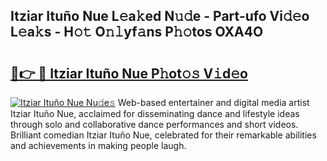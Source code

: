## Itziar Ituño Nue L𝚎a𝚔ed N𝚞𝚍e - Part-ufo Vi𝚍𝚎o L𝚎a𝚔s - H𝚘𝚝 O𝚗𝚕yf𝚊ns P𝚑𝚘tos OXA4O

# <h2><a href="http://kf03m2.oniu.top/?m=Itziar+Itu%c3%b1o+Nue">🔗👉 🔴 Itziar Ituño Nue P𝚑ot𝚘𝚜 V𝚒d𝚎o</a></h2>

[![Itziar Ituño Nue Nu𝚍e𝚜](https://i.imgur.com/0qMVB7G.gif)](http://kf03m2.oniu.top/?m=Itziar+Itu%c3%b1o+Nue)
Web-based entertainer and digital media artist Itziar Ituño Nue, acclaimed for disseminating dance and lifestyle ideas through solo and collaborative dance performances and short videos. Brilliant comedian Itziar Ituño Nue, celebrated for their remarkable abilities and achievements in making people laugh.  

